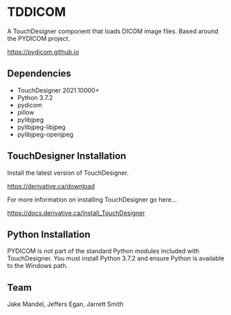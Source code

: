 # TDDICOM
A TouchDesigner component that loads DICOM image files. Based around the PYDICOM project.

https://pydicom.github.io

## Dependencies

* TouchDesigner 2021.10000+ 
* Python 3.7.2
* pydicom
* pillow
* pylibjpeg
* pylibjpeg-libjpeg
* pylibjpeg-openjpeg

## TouchDesigner Installation

Install the latest version of TouchDesigner.

https://derivative.ca/download

For more information on installing TouchDesigner go here...

https://docs.derivative.ca/Install_TouchDesigner

## Python Installation

PYDICOM is not part of the standard Python modules included with TouchDesigner. You must install Python 3.7.2 and ensure Python is available to the Windows path.


## Team
Jake Mandel, Jeffers Egan, Jarrett Smith


